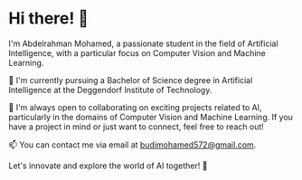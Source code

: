 # Hi there! 👋

I'm Abdelrahman Mohamed, a passionate student in the field of Artificial Intelligence, with a particular focus on Computer Vision and Machine Learning.

🌱 I'm currently pursuing a Bachelor of Science degree in Artificial Intelligence at the Deggendorf Institute of Technology.

🤝 I'm always open to collaborating on exciting projects related to AI, particularly in the domains of Computer Vision and Machine Learning. If you have a project in mind or just want to connect, feel free to reach out!

📫 You can contact me via email at [budimohamed572@gmail.com](mailto:budimohamed572@gmail.com).

Let's innovate and explore the world of AI together! 🚀



